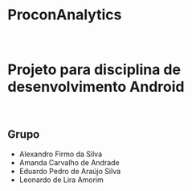 # ProconAnalytics
</br>
<h1>Projeto para disciplina de desenvolvimento Android</h1></br>
<h2>Grupo</h2>
<ul>
  <li>Alexandro Firmo da Silva</li>
  <li>Amanda Carvalho de Andrade</li>
  <li>Eduardo Pedro de Araújo Silva</li>
  <li>Leonardo de Lira Amorim</li>
 </ul>

